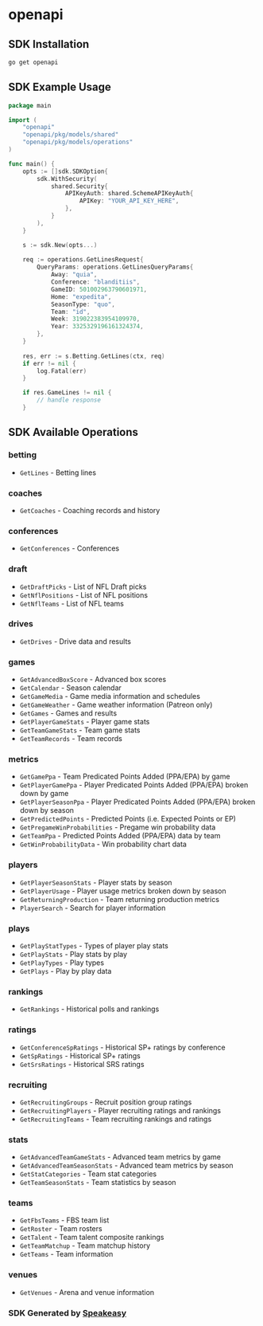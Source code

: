 # openapi

<!-- Start SDK Installation -->
## SDK Installation

```bash
go get openapi
```
<!-- End SDK Installation -->

## SDK Example Usage
<!-- Start SDK Example Usage -->
```go
package main

import (
    "openapi"
    "openapi/pkg/models/shared"
    "openapi/pkg/models/operations"
)

func main() {
    opts := []sdk.SDKOption{
        sdk.WithSecurity(
            shared.Security{
                APIKeyAuth: shared.SchemeAPIKeyAuth{
                    APIKey: "YOUR_API_KEY_HERE",
                },
            }
        ),
    }

    s := sdk.New(opts...)
    
    req := operations.GetLinesRequest{
        QueryParams: operations.GetLinesQueryParams{
            Away: "quia",
            Conference: "blanditiis",
            GameID: 501002963790601971,
            Home: "expedita",
            SeasonType: "quo",
            Team: "id",
            Week: 319022383954109970,
            Year: 3325329196161324374,
        },
    }
    
    res, err := s.Betting.GetLines(ctx, req)
    if err != nil {
        log.Fatal(err)
    }

    if res.GameLines != nil {
        // handle response
    }
```
<!-- End SDK Example Usage -->

<!-- Start SDK Available Operations -->
## SDK Available Operations

### betting

* `GetLines` - Betting lines

### coaches

* `GetCoaches` - Coaching records and history

### conferences

* `GetConferences` - Conferences

### draft

* `GetDraftPicks` - List of NFL Draft picks
* `GetNflPositions` - List of NFL positions
* `GetNflTeams` - List of NFL teams

### drives

* `GetDrives` - Drive data and results

### games

* `GetAdvancedBoxScore` - Advanced box scores
* `GetCalendar` - Season calendar
* `GetGameMedia` - Game media information and schedules
* `GetGameWeather` - Game weather information (Patreon only)
* `GetGames` - Games and results
* `GetPlayerGameStats` - Player game stats
* `GetTeamGameStats` - Team game stats
* `GetTeamRecords` - Team records

### metrics

* `GetGamePpa` - Team Predicated Points Added (PPA/EPA) by game
* `GetPlayerGamePpa` - Player Predicated Points Added (PPA/EPA) broken down by game
* `GetPlayerSeasonPpa` - Player Predicated Points Added (PPA/EPA) broken down by season
* `GetPredictedPoints` - Predicted Points (i.e. Expected Points or EP)
* `GetPregameWinProbabilities` - Pregame win probability data
* `GetTeamPpa` - Predicted Points Added (PPA/EPA) data by team
* `GetWinProbabilityData` - Win probability chart data

### players

* `GetPlayerSeasonStats` - Player stats by season
* `GetPlayerUsage` - Player usage metrics broken down by season
* `GetReturningProduction` - Team returning production metrics
* `PlayerSearch` - Search for player information

### plays

* `GetPlayStatTypes` - Types of player play stats
* `GetPlayStats` - Play stats by play
* `GetPlayTypes` - Play types
* `GetPlays` - Play by play data

### rankings

* `GetRankings` - Historical polls and rankings

### ratings

* `GetConferenceSpRatings` - Historical SP+ ratings by conference
* `GetSpRatings` - Historical SP+ ratings
* `GetSrsRatings` - Historical SRS ratings

### recruiting

* `GetRecruitingGroups` - Recruit position group ratings
* `GetRecruitingPlayers` - Player recruiting ratings and rankings
* `GetRecruitingTeams` - Team recruiting rankings and ratings

### stats

* `GetAdvancedTeamGameStats` - Advanced team metrics by game
* `GetAdvancedTeamSeasonStats` - Advanced team metrics by season
* `GetStatCategories` - Team stat categories
* `GetTeamSeasonStats` - Team statistics by season

### teams

* `GetFbsTeams` - FBS team list
* `GetRoster` - Team rosters
* `GetTalent` - Team talent composite rankings
* `GetTeamMatchup` - Team matchup history
* `GetTeams` - Team information

### venues

* `GetVenues` - Arena and venue information

<!-- End SDK Available Operations -->

### SDK Generated by [Speakeasy](https://docs.speakeasyapi.dev/docs/using-speakeasy/client-sdks)
